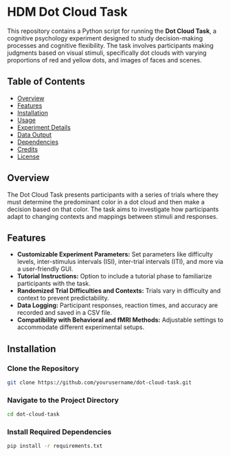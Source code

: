 # HDM Dot Cloud Task

This repository contains a Python script for running the **Dot Cloud Task**, a cognitive psychology experiment designed to study decision-making processes and cognitive flexibility. The task involves participants making judgments based on visual stimuli, specifically dot clouds with varying proportions of red and yellow dots, and images of faces and scenes.

## Table of Contents

- [Overview](#overview)
- [Features](#features)
- [Installation](#installation)
- [Usage](#usage)
- [Experiment Details](#experiment-details)
- [Data Output](#data-output)
- [Dependencies](#dependencies)
- [Credits](#credits)
- [License](#license)

## Overview

The Dot Cloud Task presents participants with a series of trials where they must determine the predominant color in a dot cloud and then make a decision based on that color. The task aims to investigate how participants adapt to changing contexts and mappings between stimuli and responses.

## Features

- **Customizable Experiment Parameters:** Set parameters like difficulty levels, inter-stimulus intervals (ISI), inter-trial intervals (ITI), and more via a user-friendly GUI.
- **Tutorial Instructions:** Option to include a tutorial phase to familiarize participants with the task.
- **Randomized Trial Difficulties and Contexts:** Trials vary in difficulty and context to prevent predictability.
- **Data Logging:** Participant responses, reaction times, and accuracy are recorded and saved in a CSV file.
- **Compatibility with Behavioral and fMRI Methods:** Adjustable settings to accommodate different experimental setups.

## Installation

### Clone the Repository

```bash
git clone https://github.com/yourusername/dot-cloud-task.git
```

### Navigate to the Project Directory

```bash
cd dot-cloud-task
```

### Install Required Dependencies

```bash
pip install -r requirements.txt
```


